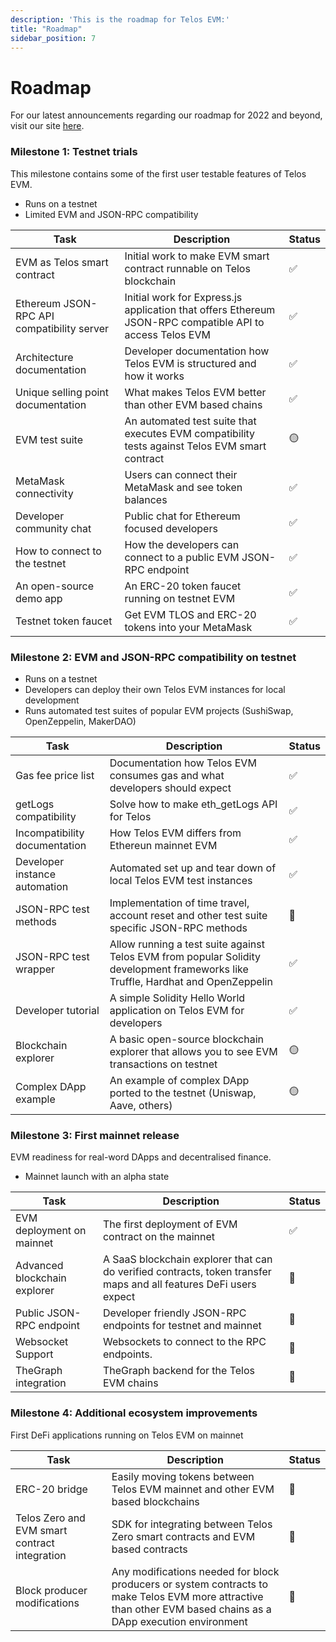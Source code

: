```yaml
---
description: 'This is the roadmap for Telos EVM:'
title: "Roadmap"
sidebar_position: 7
---
```


# Roadmap

For our latest announcements regarding our roadmap for 2022 and beyond, visit our site [here](https://www.telos.net/news/telos-roadmap-2022-beyond).

### Milestone 1: Testnet trials&#x20;

This milestone contains some of the first user testable features of Telos EVM.

* Runs on a testnet
* Limited EVM and JSON-RPC compatibility

| Task                                        | Description                                                                                               | Status          |
| ------------------------------------------- | --------------------------------------------------------------------------------------------------------- | --------------- |
| EVM as Telos smart contract                 | Initial work to make EVM smart contract runnable on Telos blockchain                                      | ✅               |
| Ethereum JSON-RPC API compatibility server  | Initial work for Express.js application that offers Ethereum JSON-RPC compatible API to access Telos EVM  | <p>✅</p><p></p> |
| Architecture documentation                  | Developer documentation how Telos EVM is structured and how it works                                      | ✅               |
| Unique selling point documentation          | What makes Telos EVM better than other EVM based chains                                                   | ✅               |
| EVM test suite                              | An automated test suite that executes EVM compatibility tests against Telos EVM smart contract            | 🟡              |
| MetaMask connectivity                       | Users can connect their MetaMask and see token balances                                                   | ✅               |
| Developer community chat                    | Public chat for Ethereum focused developers                                                               | ✅               |
| How to connect to the testnet               | How the developers can connect to a public EVM JSON-RPC endpoint                                          | ✅               |
| An open-source demo app                     | An ERC-20 token faucet running on testnet EVM                                                             | ✅               |
| Testnet token faucet                        | Get EVM TLOS and ERC-20 tokens into your MetaMask                                                         | ✅               |

### Milestone 2: EVM and JSON-RPC compatibility on testnet

* Runs on a testnet
* Developers can deploy their own Telos EVM instances for local development
* Runs automated test suites of popular EVM projects (SushiSwap, OpenZeppelin, MakerDAO)

| Task                          | Description                                                                                                                      | Status |
| ----------------------------- | -------------------------------------------------------------------------------------------------------------------------------- | ------ |
| Gas fee price list            | Documentation how Telos EVM consumes gas and what developers should expect                                                       | ✅      |
| getLogs compatibility         | Solve how to make eth\_getLogs API for Telos                                                                                     | ✅      |
| Incompatibility documentation | How Telos EVM differs from Ethereun mainnet EVM                                                                                  | ✅      |
| Developer instance automation | Automated set up and tear down of local Telos EVM test instances                                                                 | ✅      |
| JSON-RPC test methods         | Implementation of time travel, account reset and other test suite specific JSON-RPC methods                                      | 🛑     |
| JSON-RPC test wrapper         | Allow running a test suite against Telos EVM from popular Solidity development frameworks like Truffle, Hardhat and OpenZeppelin | ✅      |
| Developer tutorial            | A simple Solidity Hello World application on Telos EVM for developers                                                            | ✅      |
| Blockchain explorer           | A basic open-source blockchain explorer that allows you to see EVM transactions on testnet                                       | 🟡     |
| Complex DApp example          | An example of complex DApp ported to the testnet (Uniswap, Aave, others)                                                         | 🟡     |

### Milestone 3: First mainnet release

EVM readiness for real-word DApps and decentralised finance.

* Mainnet launch with an alpha state

| Task                         | Description                                                                                                       | Status |
| ---------------------------- | ----------------------------------------------------------------------------------------------------------------- | ------ |
| EVM deployment on mainnet    | The first deployment of EVM contract on the mainnet                                                               | ✅      |
| Advanced blockchain explorer | A SaaS blockchain explorer that can do verified contracts, token transfer maps and all features DeFi users expect | 🛑     |
| Public JSON-RPC endpoint     | Developer friendly JSON-RPC endpoints for testnet and mainnet                                                     | 🛑     |
| Websocket Support            | Websockets to connect to the RPC endpoints.                                                                       | 🛑     |
| TheGraph integration         | TheGraph backend for the Telos EVM chains                                                                         | 🛑     |

### Milestone 4: Additional ecosystem improvements

First DeFi applications running on Telos EVM on mainnet

| Task                                            | Description                                                                                                                                                    | Status |
| ----------------------------------------------- | -------------------------------------------------------------------------------------------------------------------------------------------------------------- | ------ |
| ERC-20 bridge                                   | Easily moving tokens between Telos EVM mainnet and other EVM based  blockchains                                                                                | 🛑     |
| Telos Zero and EVM smart contract integration | SDK for integrating between Telos Zero smart contracts and EVM based contracts                                                                               | 🛑     |
| Block producer modifications                    | Any modifications needed for block producers or system contracts to make Telos EVM more attractive than other EVM based chains as a DApp execution environment | 🛑     |

